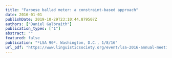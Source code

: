 ```yaml
---
title: "Faroese ballad meter: a constraint-based approach"
date: 2016-01-01
publishDate: 2019-10-29T23:10:44.879507Z
authors: ["Daniel Galbraith"]
publication_types: ["1"]
abstract: ""
featured: false
publication: "*LSA 90*. Washington, D.C., 1/8/16"
url_pdf: "https://www.linguisticsociety.org/event/lsa-2016-annual-meeting"
---
```


